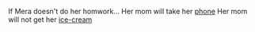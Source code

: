 If Mera doesn't do her homwork...
Her mom will take her [phone](no_do/no-phone.md)
Her mom will not get her [ice-cream](no_do/no-ice-cream.md)